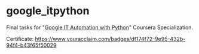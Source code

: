 # google_itpython

Final tasks for "[Google IT Automation with Python](https://www.coursera.org/professional-certificates/google-it-automation)" Coursera Specialization.



Certificate:
https://www.youracclaim.com/badges/df174f72-9e95-432b-94f4-b43f65f50029
